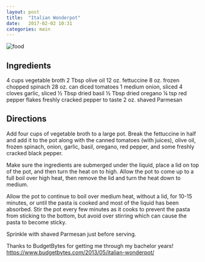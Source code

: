```yaml
---
layout: post
title:  "Italian Wonderpot"
date:   2017-02-02 10:31
categories: main
---
```


![food](https://www.budgetbytes.com/wp-content/uploads/2013/05/Italian-Wonderpot-V1.jpg)

## Ingredients
4 cups vegetable broth
2 Tbsp olive oil
12 oz. fettuccine
8 oz. frozen chopped spinach
28 oz. can diced tomatoes
1 medium onion, sliced
4 cloves garlic, sliced
½ Tbsp dried basil
½ Tbsp dried oregano
¼ tsp red pepper flakes
freshly cracked pepper to taste
2 oz. shaved Parmesan


## Directions


Add four cups of vegetable broth to a large pot. Break the fettuccine in half and add it to the pot along with the canned tomatoes (with juices), olive oil, frozen spinach, onion, garlic, basil, oregano, red pepper, and some freshly cracked black pepper.

Make sure the ingredients are submerged under the liquid, place a lid on top of the pot, and then turn the heat on to high. Allow the pot to come up to a full boil over high heat, then remove the lid and turn the heat down to medium.

Allow the pot to continue to boil over medium heat, without a lid, for 10-15 minutes, or until the pasta is cooked and most of the liquid has been absorbed. Stir the pot every few minutes as it cooks to prevent the pasta from sticking to the bottom, but avoid over stirring which can cause the pasta to become sticky.

Sprinkle with shaved Parmesan just before serving.


Thanks to BudgetBytes for getting me through my bachelor years!
https://www.budgetbytes.com/2013/05/italian-wonderpot/
